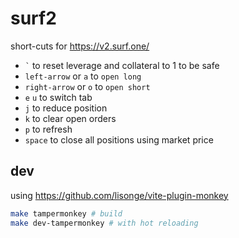 # surf2

short-cuts for https://v2.surf.one/

- `` ` `` to reset leverage and collateral to 1 to be safe
- `left-arrow` or `a` to `open long`
- `right-arrow` or `o` to `open short`
- `e` `u` to switch tab
- `j` to reduce position
- `k` to clear open orders
- `p` to refresh
- `space` to close all positions using market price

## dev

using https://github.com/lisonge/vite-plugin-monkey

```bash
make tampermonkey # build
make dev-tampermonkey # with hot reloading
```
